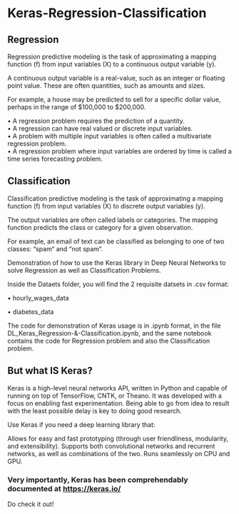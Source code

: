 # Keras-Regression-Classification

## Regression

Regression predictive modeling is the task of approximating a mapping function (f) from input variables (X) to a continuous output variable (y).

A continuous output variable is a real-value, such as an integer or floating point value. These are often quantities, such as amounts and sizes.

For example, a house may be predicted to sell for a specific dollar value, perhaps in the range of $100,000 to $200,000.

• A regression problem requires the prediction of a quantity.  
• A regression can have real valued or discrete input variables.  
• A problem with multiple input variables is often called a multivariate regression problem.  
• A regression problem where input variables are ordered by time is called a time series forecasting problem.

## Classification

Classification predictive modeling is the task of approximating a mapping function (f) from input variables (X) to discrete output variables (y).

The output variables are often called labels or categories. The mapping function predicts the class or category for a given observation.

For example, an email of text can be classified as belonging to one of two classes: “spam“ and “not spam“.



Demonstration of how to use the Keras library in Deep Neural Networks to solve Regression as well as Classification Problems.

Inside the Dataets folder, you will find the 2 requisite datsets in .csv format:

• hourly_wages_data

• diabetes_data

The code for demonstration of Keras usage is in .ipynb format, in the file DL_Keras_Regression-&-Classification.ipynb, and the same notebook contains the code for Regression problem and also the Classification problem.

## But what IS Keras?

Keras is a high-level neural networks API, written in Python and capable of running on top of TensorFlow, CNTK, or Theano. It was developed with a focus on enabling fast experimentation. Being able to go from idea to result with the least possible delay is key to doing good research.

Use Keras if you need a deep learning library that:

Allows for easy and fast prototyping (through user friendliness, modularity, and extensibility).
Supports both convolutional networks and recurrent networks, as well as combinations of the two.
Runs seamlessly on CPU and GPU.

### Very importantly, Keras has been comprehendably documented at https://keras.io/ 

Do check it out!
